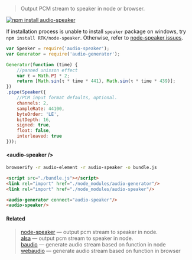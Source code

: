 > Output PCM stream to speaker in node or browser.

[![npm install audio-speaker](https://nodei.co/npm/audio-speaker.png?mini=true)](https://npmjs.org/package/audio-speaker/)

If installation process is unable to install `speaker` package on windows, try `npm install RTK/node-speaker`. Otherwise, refer to [node-speaker issues](https://github.com/TooTallNate/node-speaker/issues).

```js
var Speaker = require('audio-speaker');
var Generator = require('audio-generator');

Generator(function (time) {
	//panned unisson effect
	var τ = Math.PI * 2;
	return [Math.sin(τ * time * 441), Math.sin(τ * time * 439)];
})
.pipe(Speaker({
	//PCM input format defaults, optional.
	channels: 2,
	sampleRate: 44100,
	byteOrder: 'LE',
	bitDepth: 16,
	signed: true,
	float: false,
	interleaved: true
}));
```

#### &lt;audio-speaker /&gt;

```sh
browserify -r audio-element -r audio-speaker -o bundle.js
```

```html
<script src="./bundle.js"></script>
<link rel="import" href="./node_modules/audio-generator"/>
<link rel="import" href="./node_modules/audio-speaker"/>

<audio-generator connect="audio-speaker"/>
<audio-speaker/>
```


#### Related

> [node-speaker](http://npmjs.org/package/speaker) — output pcm stream to speaker in node.<br/>
> [alsa](http://npmjs.org/package/alsa) — output pcm stream to speaker in node.<br/>
> [baudio](http://npmjs.org/package/baudio) — generate audio stream based on function in node<br/>
> [webaudio](http://npmjs.org/package/webaudio) — generate audio stream based on function in browser